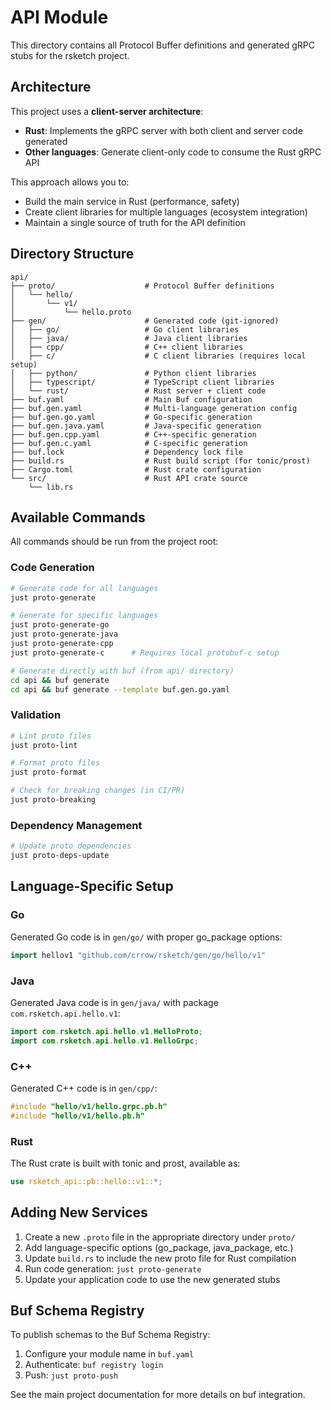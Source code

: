 # API Module

This directory contains all Protocol Buffer definitions and generated gRPC stubs for the rsketch project.

## Architecture

This project uses a **client-server architecture**:
- **Rust**: Implements the gRPC server with both client and server code generated
- **Other languages**: Generate client-only code to consume the Rust gRPC API

This approach allows you to:
- Build the main service in Rust (performance, safety)
- Create client libraries for multiple languages (ecosystem integration)
- Maintain a single source of truth for the API definition

## Directory Structure

```
api/
├── proto/                    # Protocol Buffer definitions
│   └── hello/
│       └── v1/
│           └── hello.proto
├── gen/                      # Generated code (git-ignored)
│   ├── go/                   # Go client libraries
│   ├── java/                 # Java client libraries
│   ├── cpp/                  # C++ client libraries
│   ├── c/                    # C client libraries (requires local setup)
│   ├── python/               # Python client libraries
│   ├── typescript/           # TypeScript client libraries
│   └── rust/                 # Rust server + client code
├── buf.yaml                  # Main Buf configuration
├── buf.gen.yaml              # Multi-language generation config
├── buf.gen.go.yaml           # Go-specific generation
├── buf.gen.java.yaml         # Java-specific generation
├── buf.gen.cpp.yaml          # C++-specific generation
├── buf.gen.c.yaml            # C-specific generation
├── buf.lock                  # Dependency lock file
├── build.rs                  # Rust build script (for tonic/prost)
├── Cargo.toml                # Rust crate configuration
└── src/                      # Rust API crate source
    └── lib.rs
```

## Available Commands

All commands should be run from the project root:

### Code Generation

```bash
# Generate code for all languages
just proto-generate

# Generate for specific languages
just proto-generate-go
just proto-generate-java  
just proto-generate-cpp
just proto-generate-c      # Requires local protobuf-c setup

# Generate directly with buf (from api/ directory)
cd api && buf generate
cd api && buf generate --template buf.gen.go.yaml
```

### Validation

```bash
# Lint proto files
just proto-lint

# Format proto files
just proto-format

# Check for breaking changes (in CI/PR)
just proto-breaking
```

### Dependency Management

```bash
# Update proto dependencies
just proto-deps-update
```

## Language-Specific Setup

### Go

Generated Go code is in `gen/go/` with proper go_package options:

```go
import hellov1 "github.com/crrow/rsketch/gen/go/hello/v1"
```

### Java

Generated Java code is in `gen/java/` with package `com.rsketch.api.hello.v1`:

```java
import com.rsketch.api.hello.v1.HelloProto;
import com.rsketch.api.hello.v1.HelloGrpc;
```

### C++

Generated C++ code is in `gen/cpp/`:

```cpp
#include "hello/v1/hello.grpc.pb.h"
#include "hello/v1/hello.pb.h"
```

### Rust

The Rust crate is built with tonic and prost, available as:

```rust
use rsketch_api::pb::hello::v1::*;
```

## Adding New Services

1. Create a new `.proto` file in the appropriate directory under `proto/`
2. Add language-specific options (go_package, java_package, etc.)
3. Update `build.rs` to include the new proto file for Rust compilation
4. Run code generation: `just proto-generate`
5. Update your application code to use the new generated stubs

## Buf Schema Registry

To publish schemas to the Buf Schema Registry:

1. Configure your module name in `buf.yaml`
2. Authenticate: `buf registry login`
3. Push: `just proto-push`

See the main project documentation for more details on buf integration.
